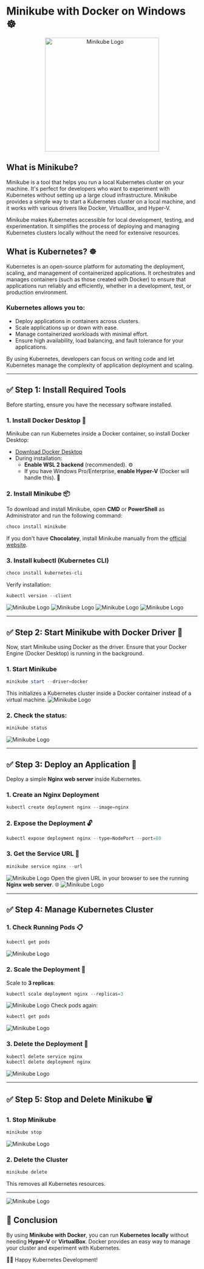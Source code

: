 # Minikube with Docker on Windows ☸️

<p align="center">
  <img src="assets/logo.png" alt="Minikube Logo" style="width:300px; height:300px;">
</p>




## What is Minikube?
Minikube is a tool that helps you run a local Kubernetes cluster on your machine. It's perfect for developers who want to experiment with Kubernetes without setting up a large cloud infrastructure. Minikube provides a simple way to start a Kubernetes cluster on a local machine, and it works with various drivers like Docker, VirtualBox, and Hyper-V.

Minikube makes Kubernetes accessible for local development, testing, and experimentation. It simplifies the process of deploying and managing Kubernetes clusters locally without the need for extensive resources.

## What is Kubernetes? ☸️
Kubernetes is an open-source platform for automating the deployment, scaling, and management of containerized applications. It orchestrates and manages containers (such as those created with Docker) to ensure that applications run reliably and efficiently, whether in a development, test, or production environment.

### Kubernetes allows you to:
- Deploy applications in containers across clusters.
- Scale applications up or down with ease.
- Manage containerized workloads with minimal effort.
- Ensure high availability, load balancing, and fault tolerance for your applications.

By using Kubernetes, developers can focus on writing code and let Kubernetes manage the complexity of application deployment and scaling.

---
## ✅ Step 1: Install Required Tools
Before starting, ensure you have the necessary software installed.

### 1. Install Docker Desktop 🐋
Minikube can run Kubernetes inside a Docker container, so install Docker Desktop:

- [Download Docker Desktop](https://www.docker.com/products/docker-desktop/)
- During installation:
  - **Enable WSL 2 backend** (recommended). ⚙️
  - If you have Windows Pro/Enterprise, **enable Hyper-V** (Docker will handle this). 🔧

### 2. Install Minikube 📦
To download and install Minikube, open **CMD** or **PowerShell** as Administrator and run the following command:

```powershell
choco install minikube
```
If you don't have **Chocolatey**, install Minikube manually from the [official website](https://minikube.sigs.k8s.io/docs/start/).

### 3. Install kubectl (Kubernetes CLI)
```powershell
choco install kubernetes-cli
```
Verify installation:
```powershell
kubectl version --client
```
![Minikube Logo](images/image-01.png)
![Minikube Logo](images/image-02.png)
![Minikube Logo](images/image-03.png)
![Minikube Logo](images/image-04.png)

---
## ✅ Step 2: Start Minikube with Docker Driver 🐳
Now, start Minikube using Docker as the driver. Ensure that your Docker Engine (Docker Desktop) is running in the background.

### 1. Start Minikube
```powershell
minikube start --driver=docker
```
This initializes a Kubernetes cluster inside a Docker container instead of a virtual machine.
![Minikube Logo](images/image-05.png)


### 2. Check the status:
```powershell
minikube status
```
![Minikube Logo](images/image-06.png)

---
## ✅ Step 3: Deploy an Application 🚀
Deploy a simple **Nginx web server** inside Kubernetes.

### 1. Create an Nginx Deployment
```powershell
kubectl create deployment nginx --image=nginx
```

### 2. Expose the Deployment 🔓
```powershell
kubectl expose deployment nginx --type=NodePort --port=80
```

### 3. Get the Service URL 🔗
```powershell
minikube service nginx --url
```
![Minikube Logo](images/image-07.png)
Open the given URL in your browser to see the running **Nginx web server**. 🌐
![Minikube Logo](images/image-08.png)


---
## ✅ Step 4: Manage Kubernetes Cluster
### 1. Check Running Pods 📋
```powershell
kubectl get pods
```
![Minikube Logo](images/image-09.png)

### 2. Scale the Deployment 📏
Scale to **3 replicas**:
```powershell
kubectl scale deployment nginx --replicas=3
```
![Minikube Logo](images/image-10.png)
Check pods again:
```powershell
kubectl get pods
```
![Minikube Logo](images/image-11.png)

### 3. Delete the Deployment 🧹
```powershell
kubectl delete service nginx
kubectl delete deployment nginx
```
![Minikube Logo](images/image-12.png)

---
## ✅ Step 5: Stop and Delete Minikube 🗑️
### 1. Stop Minikube
```powershell
minikube stop
```
![Minikube Logo](images/image-13.png)

### 2. Delete the Cluster
```powershell
minikube delete
```
This removes all Kubernetes resources.

---
![Minikube Logo](images/image-14.png)
## 🎯 Conclusion
By using **Minikube with Docker**, you can run **Kubernetes locally** without needing **Hyper-V** or **VirtualBox**. Docker provides an easy way to manage your cluster and experiment with Kubernetes.

🚀😊 Happy Kubernetes Development!
